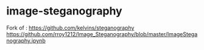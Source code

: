 # image-steganography

Fork of :
https://github.com/kelvins/steganography
https://github.com/rroy1212/Image_Steganography/blob/master/ImageSteganography.ipynb
